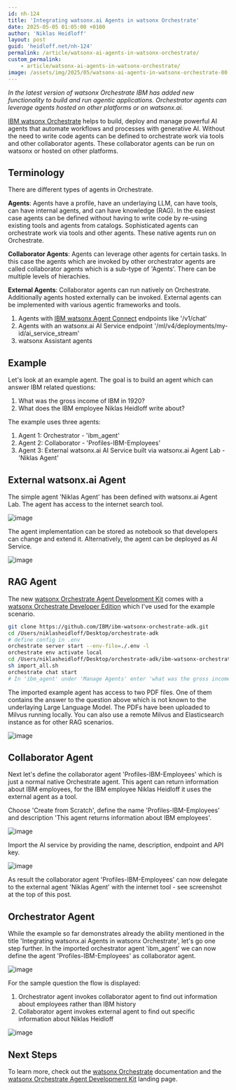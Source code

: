 ```yaml
---
id: nh-124
title: 'Integrating watsonx.ai Agents in watsonx Orchestrate'
date: 2025-05-05 01:05:00 +0100
author: 'Niklas Heidloff'
layout: post
guid: 'heidloff.net/nh-124'
permalink: /article/watsonx-ai-agents-in-watsonx-orchestrate/
custom_permalink:
    - article/watsonx-ai-agents-in-watsonx-orchestrate/
image: /assets/img/2025/05/watsonx-ai-agents-in-watsonx-orchestrate-00.png
---
```


*In the latest version of watsonx Orchestrate IBM has added new functionality to build and run agentic applications. Orchestrator agents can leverage agents hosted on other platforms or on watsonx.ai.*

[IBM watsonx Orchestrate](https://www.ibm.com/products/watsonx-orchestrate) helps to build, deploy and manage powerful AI agents that automate workflows and processes with generative AI. Without the need to write code agents can be defined to orchestrate work via tools and other collaborator agents. These collaborator agents can be run on watsonx or hosted on other platforms.

## Terminology

There are different types of agents in Orchestrate.

**Agents**: Agents have a profile, have an underlaying LLM, can have tools, can have internal agents, and can have knowledge (RAG). In the easiest case agents can be defined without having to write code by re-using existing tools and agents from catalogs. Sophisticated agents can orchestrate work via tools and other agents. These native agents run on Orchestrate. 

**Collaborator Agents**: Agents can leverage other agents for certain tasks. In this case the agents which are invoked by other orchestrator agents are called collaborator agents which is a sub-type of 'Agents'. There can be multiple levels of hierachies.

**External Agents**: Collaborator agents can run natively on Orchestrate. Additionally agents hosted externally can be invoked. External agents can be implemented with various agentic frameworks and tools.
1. Agents with [IBM watsonx Agent Connect](https://connect.watson-orchestrate.ibm.com/acf/introduction) endpoints like '/v1/chat'
2. Agents with an watsonx.ai AI Service endpoint '/ml/v4/deployments/my-id/ai_service_stream'
3. watsonx Assistant agents

## Example

Let's look at an example agent. The goal is to build an agent which can answer IBM related questions:

1. What was the gross income of IBM in 1920?
2. What does the IBM employee Niklas Heidloff write about?

The example uses three agents:

1. Agent 1: Orchestrator - 'ibm_agent'
2. Agent 2: Collaborator - 'Profiles-IBM-Employees'
3. Agent 3: External watsonx.ai AI Service built via watsonx.ai Agent Lab - 'Niklas Agent'

## External watsonx.ai Agent

The simple agent 'Niklas Agent' has been defined with watsonx.ai Agent Lab. The agent has access to the internet search tool.

![image](/assets/img/2025/05/watsonx-ai-agents-in-watsonx-orchestrate-01.png)

The agent implementation can be stored as notebook so that developers can change and extend it. Alternatively, the agent can be deployed as AI Service.

![image](/assets/img/2025/05/watsonx-ai-agents-in-watsonx-orchestrate-02.png)

## RAG Agent

The new [watsonx Orchestrate Agent Development Kit](https://github.com/IBM/ibm-watsonx-orchestrate-adk)
comes with a [watsonx Orchestrate Developer Edition](https://developer.watson-orchestrate.ibm.com/getting_started/wxOde_setup) which I've used for the example scenario.

```bash
git clone https://github.com/IBM/ibm-watsonx-orchestrate-adk.git
cd /Users/niklasheidloff/Desktop/orchestrate-adk
# define config in .env
orchestrate server start --env-file=./.env -l
orchestrate env activate local
cd /Users/niklasheidloff/Desktop/orchestrate-adk/ibm-watsonx-orchestrate-adk/examples/agent_builder/ibm_knowledge
sh import_all.sh
orchestrate chat start
# In 'ibm_agent' under 'Manage Agents' enter 'what was the gross income of IBM in 1920?'
```

The imported example agent has access to two PDF files. One of them contains the answer to the question above which is not known to the underlaying Large Language Model. The PDFs have been uploaded to Milvus running locally. You can also use a remote Milvus and Elasticsearch instance as for other RAG scenarios.

![image](/assets/img/2025/05/watsonx-ai-agents-in-watsonx-orchestrate-05.png)

## Collaborator Agent

Next let's define the collaborator agent 'Profiles-IBM-Employees' which is just a normal native Orchestrate agent. This agent can return information about IBM employees, for the IBM employee Niklas Heidloff it uses the external agent as a tool.

Choose 'Create from Scratch', define the name 'Profiles-IBM-Employees' and description 'This agent returns information about IBM employees'.

![image](/assets/img/2025/05/watsonx-ai-agents-in-watsonx-orchestrate-03.png)

Import the AI service by providing the name, description, endpoint and API key.

![image](/assets/img/2025/05/watsonx-ai-agents-in-watsonx-orchestrate-04.png)

As result the collaborator agent 'Profiles-IBM-Employees' can now delegate to the external agent 'Niklas Agent' with the internet tool - see screenshot at the top of this post.

## Orchestrator Agent

While the example so far demonstrates already the ability mentioned in the title 'Integrating watsonx.ai Agents in watsonx Orchestrate', let's go one step further. In the imported orchestrator agent 'ibm_agent' we can now define the agent 'Profiles-IBM-Employees' as collaborator agent.

![image](/assets/img/2025/05/watsonx-ai-agents-in-watsonx-orchestrate-06.png)

For the sample question the flow is displayed:

1. Orchestrator agent invokes collaborator agent to find out information about employees rather than IBM history
2. Collaborator agent invokes external agent to find out specific information about Niklas Heidloff

![image](/assets/img/2025/05/watsonx-ai-agents-in-watsonx-orchestrate-07.png)

## Next Steps

To learn more, check out the [watsonx Orchestrate](https://www.ibm.com/docs/en/watsonx/watson-orchestrate/current?topic=agents-overview-agent-builder) documentation and the [watsonx Orchestrate Agent Development Kit](https://github.com/IBM/ibm-watsonx-orchestrate-adk) landing page.